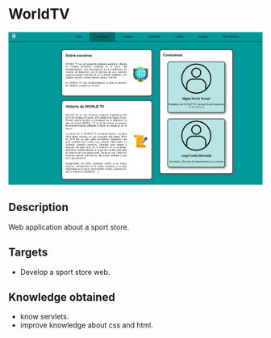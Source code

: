 # WorldTV
<img  src="./logo.png"/>

## Description
 Web application about a sport store.

## Targets
* Develop a sport store web.

## Knowledge obtained
* know servlets.
* improve knowledge about css and html.